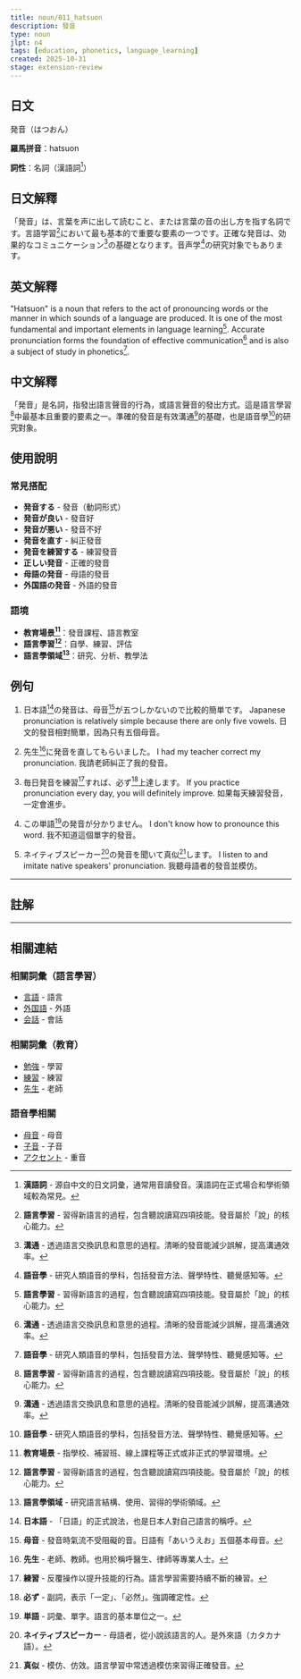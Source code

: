 ```yaml
---
title: noun/011_hatsuon
description: 發音
type: noun
jlpt: n4
tags: [education, phonetics, language_learning]
created: 2025-10-31
stage: extension-review
---
```


## 日文
発音（はつおん）

**羅馬拼音**：hatsuon

**詞性**：名詞（漢語詞[^kango]）

## 日文解釋

「発音」は、言葉を声に出して読むこと、または言葉の音の出し方を指す名詞です。言語学習[^language-learning]において最も基本的で重要な要素の一つです。正確な発音は、効果的なコミュニケーション[^communication]の基礎となります。音声学[^phonetics]の研究対象でもあります。

## 英文解釋

"Hatsuon" is a noun that refers to the act of pronouncing words or the manner in which sounds of a language are produced. It is one of the most fundamental and important elements in language learning[^language-learning]. Accurate pronunciation forms the foundation of effective communication[^communication] and is also a subject of study in phonetics[^phonetics].

## 中文解釋

「発音」是名詞，指發出語言聲音的行為，或語言聲音的發出方式。這是語言學習[^language-learning]中最基本且重要的要素之一。準確的發音是有效溝通[^communication]的基礎，也是語音學[^phonetics]的研究對象。

## 使用說明

### 常見搭配

- **発音する** - 發音（動詞形式）
- **発音が良い** - 發音好
- **発音が悪い** - 發音不好
- **発音を直す** - 糾正發音
- **発音を練習する** - 練習發音
- **正しい発音** - 正確的發音
- **母語の発音** - 母語的發音
- **外国語の発音** - 外語的發音

### 語境

- **教育場景[^education-context]**：發音課程、語言教室
- **語言學習[^language-learning]**：自學、練習、評估
- **語言學領域[^linguistics]**：研究、分析、教學法

## 例句

1. 日本語[^nihongo]の発音は、母音[^vowel]が五つしかないので比較的簡単です。
   Japanese pronunciation is relatively simple because there are only five vowels.
   日文的發音相對簡單，因為只有五個母音。

2. 先生[^sensei]に発音を直してもらいました。
   I had my teacher correct my pronunciation.
   我請老師糾正了我的發音。

3. 毎日発音を練習[^renshuu]すれば、必ず[^kanarazu]上達します。
   If you practice pronunciation every day, you will definitely improve.
   如果每天練習發音，一定會進步。

4. この単語[^tango]の発音が分かりません。
   I don't know how to pronounce this word.
   我不知道這個單字的發音。

5. ネイティブスピーカー[^native-speaker]の発音を聞いて真似[^mane]します。
   I listen to and imitate native speakers' pronunciation.
   我聽母語者的發音並模仿。

---

## 註解

[^kango]: **漢語詞** - 源自中文的日文詞彙，通常用音讀發音。漢語詞在正式場合和學術領域較為常見。

[^language-learning]: **語言學習** - 習得新語言的過程，包含聽說讀寫四項技能。發音屬於「說」的核心能力。

[^communication]: **溝通** - 透過語言交換訊息和意思的過程。清晰的發音能減少誤解，提高溝通效率。

[^phonetics]: **語音學** - 研究人類語音的學科，包括發音方法、聲學特性、聽覺感知等。

[^education-context]: **教育場景** - 指學校、補習班、線上課程等正式或非正式的學習環境。

[^linguistics]: **語言學領域** - 研究語言結構、使用、習得的學術領域。

[^nihongo]: **日本語** - 「日語」的正式說法，也是日本人對自己語言的稱呼。

[^vowel]: **母音** - 發音時氣流不受阻礙的音。日語有「あいうえお」五個基本母音。

[^sensei]: **先生** - 老師、教師。也用於稱呼醫生、律師等專業人士。

[^renshuu]: **練習** - 反覆操作以提升技能的行為。語言學習需要持續不斷的練習。

[^kanarazu]: **必ず** - 副詞，表示「一定」、「必然」。強調確定性。

[^tango]: **単語** - 詞彙、單字。語言的基本單位之一。

[^native-speaker]: **ネイティブスピーカー** - 母語者，從小說該語言的人。是外來語（カタカナ語）。

[^mane]: **真似** - 模仿、仿效。語言學習中常透過模仿來習得正確發音。

---

## 相關連結

### 相關詞彙（語言學習）
- [言語](003_gengo.md) - 語言
- [外国語](005_gaikokugo.md) - 外語
- [会話](007_kaiwa.md) - 會話

### 相關詞彙（教育）
- [勉強](002_benkyou.md) - 學習
- [練習](006_renshuu.md) - 練習
- [先生](004_sensei.md) - 老師

### 語音學相關
- [母音](009_boin.md) - 母音
- [子音](010_shiin.md) - 子音
- [アクセント](008_accent.md) - 重音
